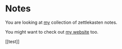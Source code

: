 # Notes

You are looking at [my](https://github.com/owhyy/) collection of zettlekasten notes.

You might want to check out [my website](https://babinion.xyz/) too.

[[test]]
